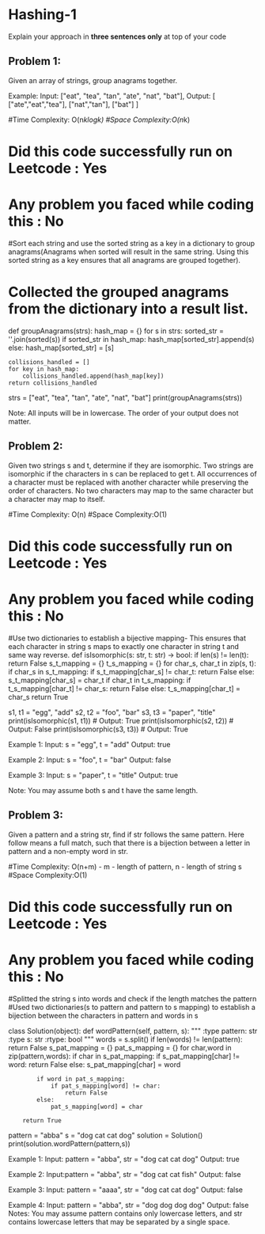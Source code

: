 # Hashing-1
Explain your approach in **three sentences only** at top of your code


## Problem 1:
Given an array of strings, group anagrams together.

Example:
Input: ["eat", "tea", "tan", "ate", "nat", "bat"],
Output:
[
  ["ate","eat","tea"],
  ["nat","tan"],
  ["bat"]
]

#Time Complexity: O(n*klogk)
#Space Complexity:O(n*k)
# Did this code successfully run on Leetcode : Yes
# Any problem you faced while coding this : No

#Sort each string and use the sorted string as a key in a dictionary to group anagrams(Anagrams when sorted will result in the same string. Using this sorted string as a key ensures that all anagrams are grouped together). 
# Collected the grouped anagrams from the dictionary into a result list.
def groupAnagrams(strs):
    hash_map = {}
    for s in strs:
        sorted_str = ''.join(sorted(s))
        if sorted_str in hash_map:
            hash_map[sorted_str].append(s)
        else:
            hash_map[sorted_str] = [s]

    collisions_handled = []
    for key in hash_map:
        collisions_handled.append(hash_map[key])
    return collisions_handled

strs = ["eat", "tea", "tan", "ate", "nat", "bat"]
print(groupAnagrams(strs))

Note:
All inputs will be in lowercase.
The order of your output does not matter.

## Problem 2:
Given two strings s and t, determine if they are isomorphic.
Two strings are isomorphic if the characters in s can be replaced to get t.
All occurrences of a character must be replaced with another character while preserving the order of characters. No two characters may map to the same character but a character may map to itself.

#Time Complexity: O(n)
#Space Complexity:O(1)
# Did this code successfully run on Leetcode : Yes
# Any problem you faced while coding this : No

#Use two dictionaries to establish a bijective mapping- This ensures that each character in string s maps to exactly one character in string t and same way reverse.
def isIsomorphic(s: str, t: str) -> bool:
    if len(s) != len(t):
        return False
    s_t_mapping = {}
    t_s_mapping = {}
    for char_s, char_t in zip(s, t):
        if char_s in s_t_mapping:
            if s_t_mapping[char_s] != char_t:
                return False
        else:
            s_t_mapping[char_s] = char_t
        if char_t in t_s_mapping:
            if t_s_mapping[char_t] != char_s:
                return False
        else:
            t_s_mapping[char_t] = char_s
    return True

s1, t1 = "egg", "add"
s2, t2 = "foo", "bar"
s3, t3 = "paper", "title"
print(isIsomorphic(s1, t1))  # Output: True
print(isIsomorphic(s2, t2))  # Output: False
print(isIsomorphic(s3, t3))  # Output: True

Example 1:
Input: s = "egg", t = "add"
Output: true

Example 2:
Input: s = "foo", t = "bar"
Output: false

Example 3:
Input: s = "paper", t = "title"
Output: true

Note:
You may assume both s and t have the same length.

## Problem 3:
Given a pattern and a string str, find if str follows the same pattern.
Here follow means a full match, such that there is a bijection between a letter in pattern and a non-empty word in str.


#Time Complexity: O(n+m) - m - length of pattern, n - length of string s
#Space Complexity:O(1)
# Did this code successfully run on Leetcode : Yes
# Any problem you faced while coding this : No

#Splitted the string s into words and check if the length matches the pattern
#Used two dictionaries(s to pattern and pattern to s mapping) to establish a bijection between the characters in pattern and words in s

class Solution(object):
    def wordPattern(self, pattern, s):
        """
        :type pattern: str
        :type s: str
        :rtype: bool
        """
        words = s.split()
        if len(words) != len(pattern):
            return False
        s_pat_mapping = {}
        pat_s_mapping = {}
        for char,word in zip(pattern,words):
            if char in s_pat_mapping:
                if s_pat_mapping[char] != word:
                    return False
            else:
                s_pat_mapping[char] = word
        
            if word in pat_s_mapping:
                if pat_s_mapping[word] != char:
                    return False
            else:
                pat_s_mapping[word] = char
    
        return True
        
pattern = "abba"
s = "dog cat cat dog"
solution = Solution()
print(solution.wordPattern(pattern,s))


Example 1:
Input: pattern = "abba", str = "dog cat cat dog"
Output: true

Example 2:
Input:pattern = "abba", str = "dog cat cat fish"
Output: false

Example 3:
Input: pattern = "aaaa", str = "dog cat cat dog"
Output: false

Example 4:
Input: pattern = "abba", str = "dog dog dog dog"
Output: false
Notes:
You may assume pattern contains only lowercase letters, and str contains lowercase letters that may be separated by a single space.
